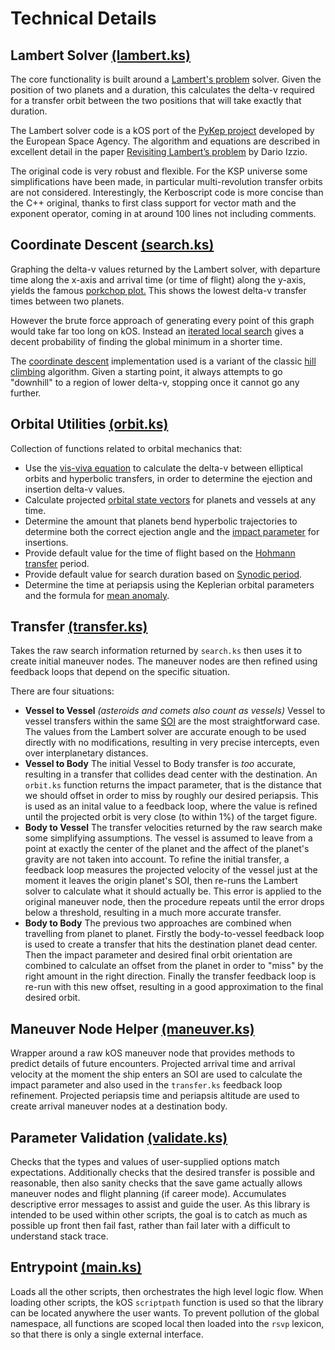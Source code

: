 # Technical Details

## Lambert Solver [(lambert.ks)](lambert.ks)

The core functionality is built around a [Lambert's problem](https://en.wikipedia.org/wiki/Lambert%27s_problem) solver. Given the position of two planets and a duration, this calculates the delta-v required for a transfer orbit between the two positions that will take exactly that duration.

The Lambert solver code is a kOS port of the [PyKep project](https://github.com/esa/pykep) developed by the European Space Agency. The algorithm and equations are described in excellent detail in the paper [Revisiting Lambert’s problem](https://www.esa.int/gsp/ACT/doc/MAD/pub/ACT-RPR-MAD-2014-RevisitingLambertProblem.pdf) by Dario Izzio.

The original code is very robust and flexible. For the KSP universe some simplifications have been made, in particular multi-revolution transfer orbits are not considered. Interestingly, the Kerboscript code is more concise than the C++ original, thanks to first class support for vector math and the exponent operator, coming in at around 100 lines not including comments.

## Coordinate Descent [(search.ks)](search.ks)

Graphing the delta-v values returned by the Lambert solver, with departure time along the x-axis and arrival time (or time of flight) along the y-axis, yields the famous [porkchop plot.](https://en.wikipedia.org/wiki/Porkchop_plot) This shows the lowest delta-v transfer times between two planets.

However the brute force approach of generating every point of this graph would take far too long on kOS. Instead an [iterated local search](https://en.wikipedia.org/wiki/Iterated_local_search) gives a decent probability of finding the global minimum in a shorter time.

The [coordinate descent](https://en.wikipedia.org/wiki/Coordinate_descent) implementation used is a variant of the classic [hill climbing](https://en.wikipedia.org/wiki/Hill_climbing) algorithm. Given a starting point, it always attempts to go "downhill" to a region of lower delta-v, stopping once it cannot go any further.

## Orbital Utilities [(orbit.ks)](orbit.ks)

Collection of functions related to orbital mechanics that:
* Use the [vis-viva equation](https://en.wikipedia.org/wiki/Vis-viva_equation) to calculate the delta-v between elliptical orbits and hyperbolic transfers, in order to determine the ejection and insertion delta-v values.
* Calculate projected [orbital state vectors](https://en.wikipedia.org/wiki/Orbital_state_vectors) for planets and vessels at any time.
* Determine the amount that planets bend hyperbolic trajectories to determine both the correct ejection angle and the [impact parameter](https://en.wikipedia.org/wiki/Hyperbolic_trajectory#Impact_parameter) for insertions.
* Provide default value for the time of flight based on the [Hohmann transfer](https://en.wikipedia.org/wiki/Hohmann_transfer_orbit) period.
* Provide default value for search duration based on [Synodic period](https://en.wikipedia.org/wiki/Orbital_period#Synodic_period).
* Determine the time at periapsis using the Keplerian orbital parameters and the formula for [mean anomaly](https://en.wikipedia.org/wiki/Mean_anomaly).

## Transfer [(transfer.ks)](transfer.ks)

Takes the raw search information returned by `search.ks` then uses it to create initial maneuver nodes. The maneuver nodes are then refined using feedback loops that depend on the specific situation.

There are four situations:
* **Vessel to Vessel** *(asteroids and comets also count as vessels)*
    Vessel to vessel transfers within the same [SOI](https://en.wikipedia.org/wiki/Sphere_of_influence_(astrodynamics)) are the most straightforward case. The values from the Lambert solver are accurate enough to be used directly with no modifications, resulting in very precise intercepts, even over interplanetary distances.
* **Vessel to Body**
    The initial Vessel to Body transfer is *too* accurate, resulting in a transfer that collides dead center with the destination. An `orbit.ks` function returns the impact parameter, that is the distance that we should offset in order to miss by roughly our desired periapsis. This is used as an inital value to a feedback loop, where the value is refined until the projected orbit is very close (to within 1%) of the target figure.
* **Body to Vessel**
    The transfer velocities returned by the raw search make some simplifying assumptions. The vessel is assumed to leave from a point at exactly the center of the planet and the affect of the planet's gravity are not taken into account. To refine the initial transfer, a feedback loop measures the projected velocity of the vessel just at the moment it leaves the origin planet's SOI, then re-runs the Lambert solver to calculate what it should actually be. This error is applied to the original maneuver node, then the procedure repeats until the error drops below a threshold, resulting in a much more accurate transfer.
* **Body to Body**
    The previous two approaches are combined when travelling from planet to planet. Firstly the body-to-vessel feedback loop is used to create a transfer that hits the destination planet dead center. Then the impact parameter and desired final orbit orientation are combined to calculate an offset from the planet in order to "miss" by the right amount in the right direction. Finally the transfer feedback loop is re-run with this new offset, resulting in a good approximation to the final desired orbit.

## Maneuver Node Helper [(maneuver.ks)](maneuver.ks)

Wrapper around a raw kOS maneuver node that provides methods to predict details of future encounters. Projected arrival time and arrival velocity at the moment the ship enters an SOI are used to calculate the impact parameter and also used in the `transfer.ks` feedback loop refinement. Projected periapsis time and periapsis altitude are used to create arrival maneuver nodes at a destination body.

## Parameter Validation [(validate.ks)](validate.ks)

Checks that the types and values of user-supplied options match expectations. Additionally checks that the desired transfer is possible and reasonable, then also sanity checks that the save game actually allows maneuver nodes and flight planning (if career mode). Accumulates descriptive error messages to assist and guide the user. As this library is intended to be used within other scripts, the goal is to catch as much as possible up front then fail fast, rather than fail later with a difficult to understand stack trace.

## Entrypoint [(main.ks)](main.ks)

Loads all the other scripts, then orchestrates the high level logic flow. When loading other scripts, the kOS `scriptpath` function is used so that the library can be located anywhere the user wants. To prevent pollution of the global namespace, all functions are scoped local then loaded into the `rsvp` lexicon, so that there is only a single external interface.